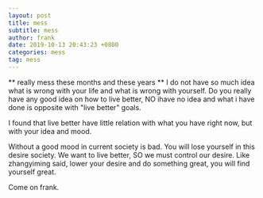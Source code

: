 ```yaml
---
layout: post
title: mess
subtitle: mess
author: frank
date: 2019-10-13 20:43:23 +0800
categories: mess
tag: mess
---
```


** really mess these months and these years **
I do not have so much idea what is wrong with your life and what is wrong with yourself. Do you really have any good idea on how to live better, NO ihave no idea and what i have done is opposite with "live better" goals.

I found that live better have little relation with what you have right now, but with your idea and mood.

Without a good mood in current society is bad. You will lose yourself in this desire society. We want to live better, SO we must control our desire. Like zhangyiming said, lower your desire and do something great, you will find yourself great.

Come on frank.
